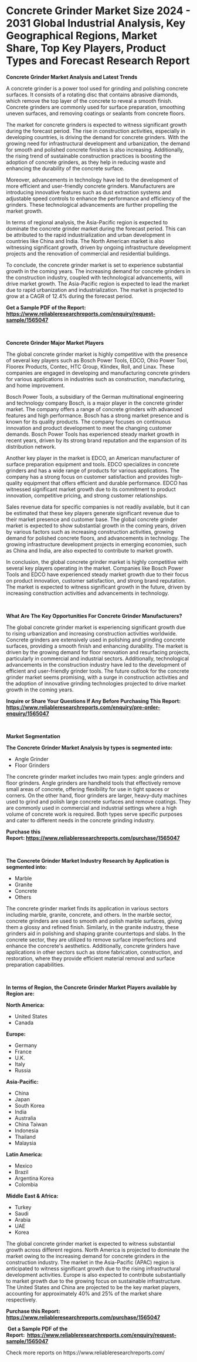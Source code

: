 <p><h1>Concrete Grinder Market Size 2024 - 2031 Global Industrial Analysis, Key Geographical Regions, Market Share, Top Key Players, Product Types and Forecast Research Report</h1></p><p><strong>Concrete Grinder Market Analysis and Latest Trends</strong></p>
<p><p>A concrete grinder is a power tool used for grinding and polishing concrete surfaces. It consists of a rotating disc that contains abrasive diamonds, which remove the top layer of the concrete to reveal a smooth finish. Concrete grinders are commonly used for surface preparation, smoothing uneven surfaces, and removing coatings or sealants from concrete floors.</p><p>The market for concrete grinders is expected to witness significant growth during the forecast period. The rise in construction activities, especially in developing countries, is driving the demand for concrete grinders. With the growing need for infrastructural development and urbanization, the demand for smooth and polished concrete finishes is also increasing. Additionally, the rising trend of sustainable construction practices is boosting the adoption of concrete grinders, as they help in reducing waste and enhancing the durability of the concrete surface.</p><p>Moreover, advancements in technology have led to the development of more efficient and user-friendly concrete grinders. Manufacturers are introducing innovative features such as dust extraction systems and adjustable speed controls to enhance the performance and efficiency of the grinders. These technological advancements are further propelling the market growth.</p><p>In terms of regional analysis, the Asia-Pacific region is expected to dominate the concrete grinder market during the forecast period. This can be attributed to the rapid industrialization and urban development in countries like China and India. The North American market is also witnessing significant growth, driven by ongoing infrastructure development projects and the renovation of commercial and residential buildings.</p><p>To conclude, the concrete grinder market is set to experience substantial growth in the coming years. The increasing demand for concrete grinders in the construction industry, coupled with technological advancements, will drive market growth. The Asia-Pacific region is expected to lead the market due to rapid urbanization and industrialization. The market is projected to grow at a CAGR of 12.4% during the forecast period.</p></p>
<p><strong>Get a Sample PDF of the Report:&nbsp; <a href="https://www.reliableresearchreports.com/enquiry/request-sample/1565047">https://www.reliableresearchreports.com/enquiry/request-sample/1565047</a></strong></p>
<p>&nbsp;</p>
<p><strong>Concrete Grinder Major Market Players</strong></p>
<p><p>The global concrete grinder market is highly competitive with the presence of several key players such as Bosch Power Tools, EDCO, Ohio Power Tool, Floorex Products, Contec, HTC Group, Klindex, Roll, and Linax. These companies are engaged in developing and manufacturing concrete grinders for various applications in industries such as construction, manufacturing, and home improvement.</p><p>Bosch Power Tools, a subsidiary of the German multinational engineering and technology company Bosch, is a major player in the concrete grinder market. The company offers a range of concrete grinders with advanced features and high performance. Bosch has a strong market presence and is known for its quality products. The company focuses on continuous innovation and product development to meet the changing customer demands. Bosch Power Tools has experienced steady market growth in recent years, driven by its strong brand reputation and the expansion of its distribution network.</p><p>Another key player in the market is EDCO, an American manufacturer of surface preparation equipment and tools. EDCO specializes in concrete grinders and has a wide range of products for various applications. The company has a strong focus on customer satisfaction and provides high-quality equipment that offers efficient and durable performance. EDCO has witnessed significant market growth due to its commitment to product innovation, competitive pricing, and strong customer relationships.</p><p>Sales revenue data for specific companies is not readily available, but it can be estimated that these key players generate significant revenue due to their market presence and customer base. The global concrete grinder market is expected to show substantial growth in the coming years, driven by various factors such as increasing construction activities, growing demand for polished concrete floors, and advancements in technology. The growing infrastructure development projects in emerging economies, such as China and India, are also expected to contribute to market growth.</p><p>In conclusion, the global concrete grinder market is highly competitive with several key players operating in the market. Companies like Bosch Power Tools and EDCO have experienced steady market growth due to their focus on product innovation, customer satisfaction, and strong brand reputation. The market is expected to witness significant growth in the future, driven by increasing construction activities and advancements in technology.</p></p>
<p>&nbsp;</p>
<p><strong>What Are The Key Opportunities For Concrete Grinder Manufacturers?</strong></p>
<p><p>The global concrete grinder market is experiencing significant growth due to rising urbanization and increasing construction activities worldwide. Concrete grinders are extensively used in polishing and grinding concrete surfaces, providing a smooth finish and enhancing durability. The market is driven by the growing demand for floor renovation and resurfacing projects, particularly in commercial and industrial sectors. Additionally, technological advancements in the construction industry have led to the development of efficient and user-friendly grinder tools. The future outlook for the concrete grinder market seems promising, with a surge in construction activities and the adoption of innovative grinding technologies projected to drive market growth in the coming years.</p></p>
<p><strong>Inquire or Share Your Questions If Any Before Purchasing This Report: <a href="https://www.reliableresearchreports.com/enquiry/pre-order-enquiry/1565047">https://www.reliableresearchreports.com/enquiry/pre-order-enquiry/1565047</a></strong></p>
<p>&nbsp;</p>
<p><strong>Market Segmentation</strong></p>
<p><strong>The Concrete Grinder Market Analysis by types is segmented into:</strong></p>
<p><ul><li>Angle Grinder</li><li>Floor Grinders</li></ul></p>
<p><p>The concrete grinder market includes two main types: angle grinders and floor grinders. Angle grinders are handheld tools that effectively remove small areas of concrete, offering flexibility for use in tight spaces or corners. On the other hand, floor grinders are larger, heavy-duty machines used to grind and polish large concrete surfaces and remove coatings. They are commonly used in commercial and industrial settings where a high volume of concrete work is required. Both types serve specific purposes and cater to different needs in the concrete grinding industry.</p></p>
<p><strong>Purchase this Report:&nbsp;<a href="https://www.reliableresearchreports.com/purchase/1565047">https://www.reliableresearchreports.com/purchase/1565047</a></strong></p>
<p>&nbsp;</p>
<p><strong>The Concrete Grinder Market Industry Research by Application is segmented into:</strong></p>
<p><ul><li>Marble</li><li>Granite</li><li>Concrete</li><li>Others</li></ul></p>
<p><p>The concrete grinder market finds its application in various sectors including marble, granite, concrete, and others. In the marble sector, concrete grinders are used to smooth and polish marble surfaces, giving them a glossy and refined finish. Similarly, in the granite industry, these grinders aid in polishing and shaping granite countertops and slabs. In the concrete sector, they are utilized to remove surface imperfections and enhance the concrete's aesthetics. Additionally, concrete grinders have applications in other sectors such as stone fabrication, construction, and restoration, where they provide efficient material removal and surface preparation capabilities.</p></p>
<p>&nbsp;</p>
<p><strong>In terms of Region, the Concrete Grinder Market Players available by Region are:</strong></p>
<p>
    <p> <strong> North America: </strong>
        <ul>
            <li>United States</li>
            <li>Canada</li>
        </ul>
        </p> 
    <p> <strong> Europe: </strong>
        <ul>
            <li>Germany</li>
            <li>France</li>
            <li>U.K.</li>
            <li>Italy</li>
            <li>Russia</li>
        </ul>
        </p> 
    <p> <strong> Asia-Pacific: </strong>
        <ul>
            <li>China</li>
            <li>Japan</li>
            <li>South Korea</li>
            <li>India</li>
            <li>Australia</li>
            <li>China Taiwan</li>
            <li>Indonesia</li>
            <li>Thailand</li>
            <li>Malaysia</li>
        </ul>
        </p> 
    <p> <strong> Latin America: </strong>
        <ul>
            <li>Mexico</li>
            <li>Brazil</li>
            <li>Argentina Korea</li>
            <li>Colombia</li>
        </ul>
        </p> 
    <p> <strong> Middle East & Africa: </strong>
        <ul>
            <li>Turkey</li>
            <li>Saudi</li>
            <li>Arabia</li>
            <li>UAE</li>
            <li>Korea</li>
        </ul>
    </p>
    </p>
<p><p>The global concrete grinder market is expected to witness substantial growth across different regions. North America is projected to dominate the market owing to the increasing demand for concrete grinders in the construction industry. The market in the Asia-Pacific (APAC) region is anticipated to witness significant growth due to the rising infrastructural development activities. Europe is also expected to contribute substantially to market growth due to the growing focus on sustainable infrastructure. The United States and China are projected to be the key market players, accounting for approximately 40% and 25% of the market share respectively.</p></p>
<p><strong>Purchase this Report: <a href="https://www.reliableresearchreports.com/purchase/1565047">https://www.reliableresearchreports.com/purchase/1565047</a></strong></p>
<p>&nbsp;<strong>Get a Sample PDF of the Report:&nbsp;&nbsp;<a href="https://www.reliableresearchreports.com/enquiry/request-sample/1565047">https://www.reliableresearchreports.com/enquiry/request-sample/1565047</a></strong></p>
<p><strong></strong></p>
<p>Check more reports on https://www.reliableresearchreports.com/</p>